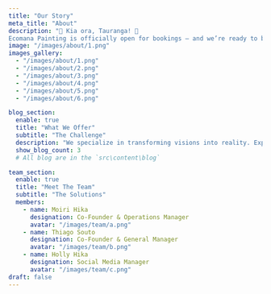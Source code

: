 ```yaml
---
title: "Our Story"
meta_title: "About"
description: "🎉 Kia ora, Tauranga! 🎉
Ecomana Painting is officially open for bookings – and we’re ready to bring a fresh splash of colour to your home or business. 🏡🏢."
image: "/images/about/1.png"
images_gallery:
  - "/images/about/1.png"
  - "/images/about/2.png"
  - "/images/about/3.png"
  - "/images/about/4.png"
  - "/images/about/5.png"
  - "/images/about/6.png"

blog_section:
  enable: true
  title: "What We Offer"
  subtitle: "The Challenge"
  description: "We specialize in transforming visions into reality. Explore our portfolio of innovative architectural and interior design projects crafted with precision."
  show_blog_count: 3
  # All blog are in the `src\content\blog`

team_section:
  enable: true
  title: "Meet The Team"
  subtitle: "The Solutions"
  members:
    - name: Moiri Hika
      designation: Co-Founder & Operations Manager
      avatar: "/images/team/a.png"
    - name: Thiago Souto
      designation: Co-Founder & General Manager
      avatar: "/images/team/b.png"
    - name: Holly Hika
      designation: Social Media Manager
      avatar: "/images/team/c.png"
draft: false
---
```

